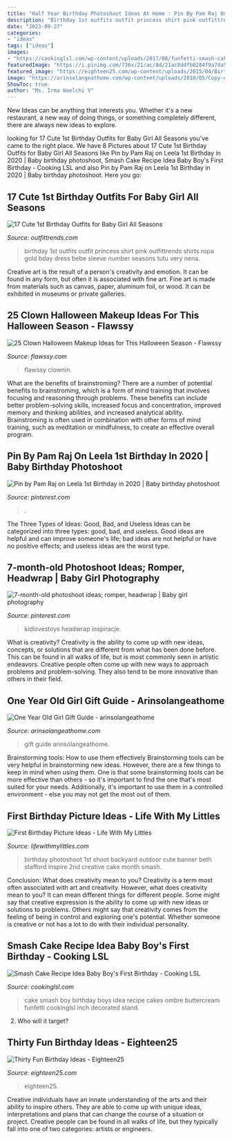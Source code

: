 ```yaml
---
title: "Half Year Birthday Photoshoot Ideas At Home : Pin By Pam Raj On Leela 1st Birthday In 2020"
description: "Birthday 1st outfits outfit princess shirt pink outfittrends shirts ropa gold bday dress bebe sleeve number seasons tutu very nena"
date: "2023-09-27"
categories:
- "ideas"
tags: ["ideas"]
images:
- "https://cookinglsl.com/wp-content/uploads/2017/08/funfetti-smash-cake-baby-boy-2-1.jpg"
featuredImage: "https://i.pinimg.com/736x/21/ac/8d/21ac8ddfb0284f9a7da9b090ddd73b4e.jpg"
featured_image: "https://eighteen25.com/wp-content/uploads/2015/04/Birthday-ideas-collage.jpg"
image: "https://arinsolangeathome.com/wp-content/uploads/2018/05/Copy-of-Untitled-41-546x1024.png"
ShowToc: true
author: "Ms. Irma Waelchi V"
---
```



New Ideas can be anything that interests you. Whether it's a new restaurant, a new way of doing things, or something completely different, there are always new ideas to explore.

	

		
looking for 17 Cute 1st Birthday Outfits for Baby Girl All Seasons you've came to the right place. We have 8 Pictures about 17 Cute 1st Birthday Outfits for Baby Girl All Seasons like Pin by Pam Raj on Leela 1st Birthday in 2020 | Baby birthday photoshoot, Smash Cake Recipe Idea Baby Boy&#039;s First Birthday - Cooking LSL and also Pin by Pam Raj on Leela 1st Birthday in 2020 | Baby birthday photoshoot. Here you go:
		
    
## 17 Cute 1st Birthday Outfits For Baby Girl All Seasons

<img loading=lazy src="https://www.outfittrends.com/wp-content/uploads/2015/04/988a03bbb47f4296165f92b86d50980b.jpg" onerror="this.onerror=null;this.src='https://tse1.mm.bing.net/th?id=OIP.6qFezxM_hgLvCT2fbTdqSQHaID&amp;pid=15.1';" alt="17 Cute 1st Birthday Outfits for Baby Girl All Seasons">

_Source: outfittrends.com_

>birthday 1st outfits outfit princess shirt pink outfittrends shirts ropa gold bday dress bebe sleeve number seasons tutu very nena. 

	

Creative art is the result of a person's creativity and emotion. It can be found in any form, but often it is associated with fine art. Fine art is made from materials such as canvas, paper, aluminum foil, or wood. It can be exhibited in museums or private galleries.

    
## 25 Clown Halloween Makeup Ideas For This Halloween Season - Flawssy

<img loading=lazy src="https://www.flawssy.com/wp-content/uploads/2016/05/Halloween-Clown-Makeup-for-women.jpg" onerror="this.onerror=null;this.src='https://tse3.mm.bing.net/th?id=OIP.LPOIyQHqpRKqu0FAzC7ZyQHaNJ&amp;pid=15.1';" alt="25 Clown Halloween Makeup Ideas for This Halloween Season - Flawssy">

_Source: flawssy.com_

>flawssy clownin. 

	

What are the benefits of brainstroming?
There are a number of potential benefits to brainstroming, which is a form of mind training that involves focusing and reasoning through problems. These benefits can include better problem-solving skills, increased focus and concentration, improved memory and thinking abilities, and increased analytical ability. Brainstroming is often used in combination with other forms of mind training, such as meditation or mindfulness, to create an effective overall program.

    
## Pin By Pam Raj On Leela 1st Birthday In 2020 | Baby Birthday Photoshoot

<img loading=lazy src="https://i.pinimg.com/originals/8d/cc/cc/8dcccca1e7ea5c7adee26d1ad8cfc0cf.jpg" onerror="this.onerror=null;this.src='https://tse4.mm.bing.net/th?id=OIP.y5P3MUhYC6AuhZvm0EqkdgHaKX&amp;pid=15.1';" alt="Pin by Pam Raj on Leela 1st Birthday in 2020 | Baby birthday photoshoot">

_Source: pinterest.com_

>. 

	

The Three Types of Ideas: Good, Bad, and Useless
Ideas can be categorized into three types: good, bad, and useless. Good ideas are helpful and can improve someone's life; bad ideas are not helpful or have no positive effects; and useless ideas are the worst type.

    
## 7-month-old Photoshoot Ideas; Romper, Headwrap | Baby Girl Photography

<img loading=lazy src="https://i.pinimg.com/736x/21/ac/8d/21ac8ddfb0284f9a7da9b090ddd73b4e.jpg" onerror="this.onerror=null;this.src='https://tse2.mm.bing.net/th?id=OIP.TDkTh3bIX00g5zhCM8YLxgHaLG&amp;pid=15.1';" alt="7-month-old photoshoot ideas; romper, headwrap | Baby girl photography">

_Source: pinterest.com_

>kidlovestoys headwrap inspiracje. 

	

What is creativity?
Creativity is the ability to come up with new ideas, concepts, or solutions that are different from what has been done before. This can be found in all walks of life, but is most commonly seen in artistic endeavors. Creative people often come up with new ways to approach problems and problem-solving. They also tend to be more innovative than others in their field.

    
## One Year Old Girl Gift Guide - Arinsolangeathome

<img loading=lazy src="https://arinsolangeathome.com/wp-content/uploads/2018/05/Copy-of-Untitled-41-546x1024.png" onerror="this.onerror=null;this.src='https://tse2.mm.bing.net/th?id=OIP.Fj9YZyi2ywH1rA0buTu_zQHaN4&amp;pid=15.1';" alt="One Year Old Girl Gift Guide - arinsolangeathome">

_Source: arinsolangeathome.com_

>gift guide arinsolangeathome. 

	

Brainstorming tools: How to use them effectively
Brainstorming tools can be very helpful in brainstorming new ideas. However, there are a few things to keep in mind when using them. One is that some brainstorming tools can be more effective than others - so it's important to find the one that's most suited for your needs. Additionally, it's important to use them in a controlled environment - else you may not get the most out of them.

    
## First Birthday Picture Ideas - Life With My Littles

<img loading=lazy src="https://farm1.staticflickr.com/616/20738847472_71edc87d1f_c.jpg" onerror="this.onerror=null;this.src='https://tse1.mm.bing.net/th?id=OIP.wiu2C95uzcedAEsN3GFD_AHaLH&amp;pid=15.1';" alt="First Birthday Picture Ideas - Life With My Littles">

_Source: lifewithmylittles.com_

>birthday photoshoot 1st shoot backyard outdoor cute banner beth stafford inspire 2nd creative cake month smash. 

	

Conclusion: What does creativity mean to you?
Creativity is a term most often associated with art and creativity. However, what does creativity mean to you? It can mean different things for different people. Some might say that creative expression is the ability to come up with new ideas or solutions to problems. Others might say that creativity comes from the feeling of being in control and exploring one's potential. Whether someone is creative or not has a lot to do with their individual personality.

    
## Smash Cake Recipe Idea Baby Boy&#039;s First Birthday - Cooking LSL

<img loading=lazy src="https://cookinglsl.com/wp-content/uploads/2017/08/funfetti-smash-cake-baby-boy-2-1.jpg" onerror="this.onerror=null;this.src='https://tse4.mm.bing.net/th?id=OIP.V5Pm88Ai6-18wV1XJ5urigHaLH&amp;pid=15.1';" alt="Smash Cake Recipe Idea Baby Boy&#039;s First Birthday - Cooking LSL">

_Source: cookinglsl.com_

>cake smash boy birthday boys idea recipe cakes ombre buttercream funfetti cookinglsl inch decorated stand. 

	

2) Who will it target?

    
## Thirty Fun Birthday Ideas - Eighteen25

<img loading=lazy src="https://eighteen25.com/wp-content/uploads/2015/04/Birthday-ideas-collage.jpg" onerror="this.onerror=null;this.src='https://tse3.mm.bing.net/th?id=OIP.DYk3Uuh50Ob_yCAFfGEt8wHaOe&amp;pid=15.1';" alt="Thirty Fun Birthday Ideas - Eighteen25">

_Source: eighteen25.com_

>eighteen25. 

	

Creative individuals have an innate understanding of the arts and their ability to inspire others. They are able to come up with unique ideas, interpretations and plans that can change the course of a situation or project. Creative people can be found in all walks of life, but they typically fall into one of two categories: artists or engineers.

